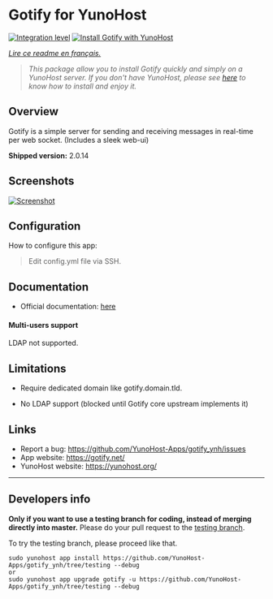 # Gotify for YunoHost

[![Integration level](https://dash.yunohost.org/integration/gotify.svg)](https://dash.yunohost.org/appci/app/gotify)
[![Install Gotify with YunoHost](https://install-app.yunohost.org/install-with-yunohost.png)](https://install-app.yunohost.org/?app=gotify)

*[Lire ce readme en français.](./README_fr.md)*
> *This package allow you to install Gotify quickly and simply on a YunoHost server.
If you don't have YunoHost, please see [here](https://yunohost.org/#/install) to know how to install and enjoy it.*

## Overview
Gotify is a simple server for sending and receiving messages in real-time per web socket. (Includes a sleek web-ui)

**Shipped version:** 2.0.14

## Screenshots

[![Screenshot](https://raw.githubusercontent.com/gotify/server/master/ui.png)](https://github.com/gotify/server)


## Configuration

How to configure this app:
> Edit config.yml file via SSH.

## Documentation

 * Official documentation: [here](https://gotify.net/docs/index)

#### Multi-users support

LDAP not supported.

## Limitations

 * Require dedicated domain like gotify.domain.tld.

 * No LDAP support (blocked until Gotify core upstream implements it)

## Links

 * Report a bug: https://github.com/YunoHost-Apps/gotify_ynh/issues
 * App website: https://gotify.net/
 * YunoHost website: https://yunohost.org/

---

Developers info
----------------

**Only if you want to use a testing branch for coding, instead of merging directly into master.**
Please do your pull request to the [testing branch](https://github.com/YunoHost-Apps/gotify_ynh/tree/testing).

To try the testing branch, please proceed like that.
```
sudo yunohost app install https://github.com/YunoHost-Apps/gotify_ynh/tree/testing --debug
or
sudo yunohost app upgrade gotify -u https://github.com/YunoHost-Apps/gotify_ynh/tree/testing --debug
```
